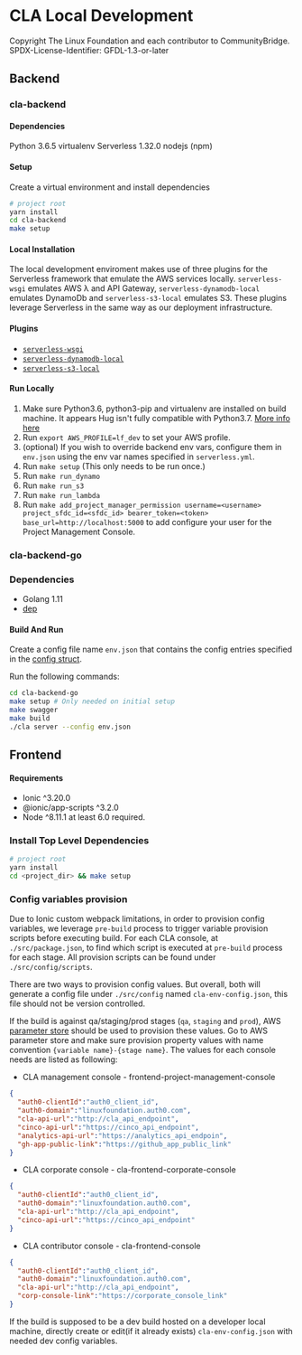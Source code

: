 # CLA Local Development

Copyright The Linux Foundation and each contributor to CommunityBridge.
SPDX-License-Identifier: GFDL-1.3-or-later

## Backend

### cla-backend

#### Dependencies

Python 3.6.5
virtualenv
Serverless 1.32.0
nodejs (npm)

#### Setup

Create a virtual environment and install dependencies

```bash
# project root
yarn install
cd cla-backend
make setup
```

#### Local Installation

The local development enviroment makes use of three plugins for the Serverless framework that emulate the AWS services locally. `serverless-wsgi` emulates AWS λ and API Gateway, `serverless-dynamodb-local` emulates DynamoDb and `serverless-s3-local` emulates S3. These plugins leverage Serverless in the same way as our deployment infrastructure.

#### Plugins

* [`serverless-wsgi`](https://www.npmjs.com/package/serverless-wsgi)
* [`serverless-dynamodb-local`](https://www.npmjs.com/package/serverless-dynamodb-local)
* [`serverless-s3-local`](https://www.npmjs.com/package/serverless-s3-local)

#### Run Locally

1. Make sure Python3.6, python3-pip and virtualenv are installed on build machine. It appears Hug isn't fully compatible with Python3.7. [More info here](https://github.com/timothycrosley/hug/issues/631)
2. Run `export AWS_PROFILE=lf_dev` to set your AWS profile.
3. (optional) If you wish to override backend env vars, configure them in `env.json` using the env var names specified in `serverless.yml`.
4. Run `make setup` (This only needs to be run once.)
5. Run `make run_dynamo`
6. Run `make run_s3`
7. Run `make run_lambda`
8. Run `make add_project_manager_permission username=<username> project_sfdc_id=<sfdc_id> bearer_token=<token> base_url=http://localhost:5000` to add configure your user for the Project Management Console.

### cla-backend-go

### Dependencies

* Golang 1.11
* [dep](https://github.com/golang/dep)

#### Build And Run

Create a config file name `env.json` that contains the config entries specified in the [config struct](/cla-backend-go/config/config.go).

Run the following commands:

```bash
cd cla-backend-go
make setup # Only needed on initial setup
make swagger
make build
./cla server --config env.json
```

## Frontend

#### Requirements

* Ionic ^3.20.0
* @ionic/app-scripts ^3.2.0
* Node ^8.11.1 at least 6.0 required.

### Install Top Level Dependencies

```bash
# project root
yarn install
cd <project_dir> && make setup
```

### Config variables provision

Due to Ionic custom webpack limitations, in order to provision config variables, we leverage `pre-build` process to trigger variable provision scripts before executing build. For each CLA console, at `./src/package.json`, to find which script is executed at `pre-build` process for each stage. All provision scripts can be found under `./src/config/scripts`.

There are two ways to provision config values. But overall, both will generate a config file under `./src/config` named `cla-env-config.json`, this file should not be version controlled.

If the build is against qa/staging/prod stages (`qa`, `staging` and `prod`), AWS [parameter store](https://docs.aws.amazon.com/systems-manager/latest/userguide/systems-manager-paramstore.html) should be used to provision these values. Go to AWS parameter store and make sure provision property values with name convention `{variable name}-{stage name}`. The values for each console needs are listed as following:

* CLA management console - frontend-project-management-console

```json
{
  "auth0-clientId":"auth0_client_id",
  "auth0-domain":"linuxfoundation.auth0.com",
  "cla-api-url":"http://cla_api_endpoint",
  "cinco-api-url":"https://cinco_api_endpoint",
  "analytics-api-url":"https://analytics_api_endpoin",
  "gh-app-public-link":"https://github_app_public_link"
}
```

* CLA corporate console - cla-frontend-corporate-console

```json
{
  "auth0-clientId":"auth0_client_id",
  "auth0-domain":"linuxfoundation.auth0.com",
  "cla-api-url":"http://cla_api_endpoint",
  "cinco-api-url":"https://cinco_api_endpoint"
}
```

* CLA contributor console - cla-frontend-console

```json
{
  "auth0-clientId":"auth0_client_id",
  "auth0-domain":"linuxfoundation.auth0.com",
  "cla-api-url":"http://cla_api_endpoint",
  "corp-console-link":"https://corporate_console_link"
}
```

If the build is supposed to be a dev build hosted on a developer local machine, directly create or edit(if it already exists) `cla-env-config.json` with needed dev config variables.
